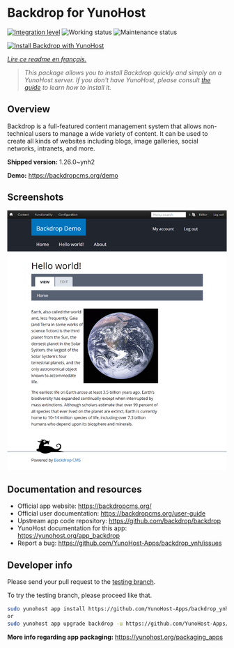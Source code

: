 <!--
N.B.: This README was automatically generated by https://github.com/YunoHost/apps/tree/master/tools/README-generator
It shall NOT be edited by hand.
-->

# Backdrop for YunoHost

[![Integration level](https://dash.yunohost.org/integration/backdrop.svg)](https://dash.yunohost.org/appci/app/backdrop) ![Working status](https://ci-apps.yunohost.org/ci/badges/backdrop.status.svg) ![Maintenance status](https://ci-apps.yunohost.org/ci/badges/backdrop.maintain.svg)

[![Install Backdrop with YunoHost](https://install-app.yunohost.org/install-with-yunohost.svg)](https://install-app.yunohost.org/?app=backdrop)

*[Lire ce readme en français.](./README_fr.md)*

> *This package allows you to install Backdrop quickly and simply on a YunoHost server.
If you don't have YunoHost, please consult [the guide](https://yunohost.org/#/install) to learn how to install it.*

## Overview

Backdrop is a full-featured content management system that allows non-technical users to manage a wide variety of content. It can be used to create all kinds of websites including blogs, image galleries, social networks, intranets, and more.


**Shipped version:** 1.26.0~ynh2

**Demo:** https://backdropcms.org/demo

## Screenshots

![Screenshot of Backdrop](./doc/screenshots/Hello_world.png)

## Documentation and resources

* Official app website: <https://backdropcms.org/>
* Official user documentation: <https://backdropcms.org/user-guide>
* Upstream app code repository: <https://github.com/backdrop/backdrop>
* YunoHost documentation for this app: <https://yunohost.org/app_backdrop>
* Report a bug: <https://github.com/YunoHost-Apps/backdrop_ynh/issues>

## Developer info

Please send your pull request to the [testing branch](https://github.com/YunoHost-Apps/backdrop_ynh/tree/testing).

To try the testing branch, please proceed like that.

``` bash
sudo yunohost app install https://github.com/YunoHost-Apps/backdrop_ynh/tree/testing --debug
or
sudo yunohost app upgrade backdrop -u https://github.com/YunoHost-Apps/backdrop_ynh/tree/testing --debug
```

**More info regarding app packaging:** <https://yunohost.org/packaging_apps>
